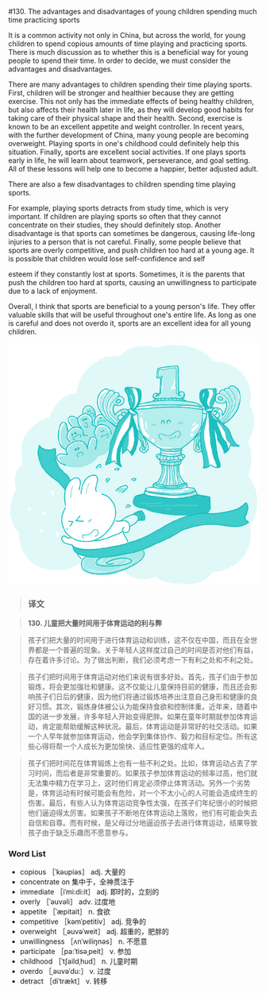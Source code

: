 #130. The advantages and disadvantages of young children spending much time practicing sports

It is a common activity not only in China, but across the world, for young children to spend copious amounts of time playing and practicing sports. There is much discussion as to whether this is a beneficial way for young people to spend their time. In order to decide, we must consider the advantages and disadvantages.

There are many advantages to children spending their time playing sports. First, children will be stronger and healthier because they are getting exercise. This not only has the immediate effects of being healthy children, but also affects their health later in life, as they will develop good habits for taking care of their physical shape and their health. Second, exercise is known to be an excellent appetite and weight controller. In recent years, with the further development of China, many young people are becoming overweight. Playing sports in one's childhood could definitely help this situation. Finally, sports are excellent social activities. If one plays sports early in life, he will learn about teamwork, perseverance, and goal setting. All of these lessons will help one to become a happier, better adjusted adult.

There are also a few disadvantages to children spending time playing sports.

For example, playing sports detracts from study time, which is very important. If children are playing sports so often that they cannot concentrate on their studies, they should definitely stop. Another disadvantage is that sports can sometimes be dangerous, causing life-long injuries to a person that is not careful. Finally, some people believe that sports are overly competitive, and push children too hard at a young age. It is possible that children would lose self-confidence and self

esteem if they constantly lost at sports. Sometimes, it is the parents that push the children too hard at sports, causing an unwillingness to participate due to a lack of enjoyment.

Overall, I think that sports are beneficial to a young person's life. They offer valuable skills that will be useful throughout one's entire life. As long as one is careful and does not overdo it, sports are an excellent idea for all young children.

![](images/TOEFL-iBT-High-Score-Essays-130.jpg)

> ### 译文

> **130. 儿童把大量时间用于体育运动的利与弊**

> 孩子们把大量的时间用于进行体育运动和训练，这不仅在中国，而且在全世界都是一个普遍的现象。关于年轻人这样度过自己的时间是否对他们有益，存在着许多讨论。为了做出判断，我们必须考虑一下有利之处和不利之处。

> 孩子们把时间用于体育运动对他们来说有很多好处。首先，孩子们由于参加锻炼，将会更加强壮和健康。这不仅能让儿童保持目前的健康，而且还会影响孩子们日后的健康，因为他们将通过锻炼培养出注意自己身形和健康的良好习惯。其次，锻炼身体被公认为能保持食欲和控制体重。近年来，随着中国的进一步发展，许多年轻人开始变得肥胖。如果在童年时期就参加体育运动，肯定能帮助缓解这种状况。最后，体育运动是非常好的社交活动。如果一个人早年就参加体育运动，他会学到集体协作、毅力和目标定位。所有这些心得将帮一个人成长为更加愉快、适应性更强的成年人。

> 孩子们把时间花在体育锻炼上也有一些不利之处。比如，体育运动占去了学习时间，而后者是非常重要的。如果孩子参加体育运动的频率过高，他们就无法集中精力在学习上，这时他们肯定必须停止体育活动。另外一个劣势是，体育运动有时候可能会有危险，对一个不太小心的人可能会造成终生的伤害。最后，有些人认为体育运动竞争性太强，在孩子们年纪很小的时候把他们逼迫得太厉害。如果孩子不断地在体育运动上落败，他们有可能会失去自信和自尊。而有时候，是父母过分地逼迫孩子去进行体育运动，结果导致孩子由于缺乏乐趣而不愿意参与。

### Word List

 * copious ［ˈkəupiəs］ adj. 大量的
 * concentrate on 集中于，全神贯注于
 * immediate ［iˈmi:di:it］ adj. 即时的，立刻的
 * overly ［ˈəuvəli］ adv. 过度地
 * appetite ［ˈæpitait］ n. 食欲
 * competitive ［kəmˈpetitiv］ adj. 竞争的
 * overweight ［ˌəuvəˈweit］ adj. 超重的，肥胖的
 * unwillingness ［ʌnˈwiliŋnəs］ n. 不愿意
 * participate ［pa:ˈtisəˌpeit］ v. 参加
 * childhood ［ˈtʃaildˌhud］ n. 儿童时期
 * overdo ［ˌəuvəˈdu:］ v. 过度
 * detract ［diˈtrækt］ v. 转移</li>
